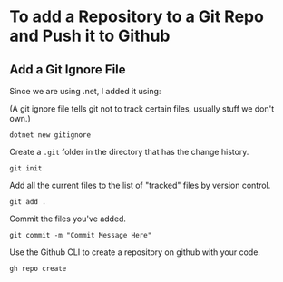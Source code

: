 # To add a Repository to a Git Repo and Push it to Github

## Add a Git Ignore File

Since we are using .net, I added it using:

(A git ignore file tells git not to track certain files, usually stuff we don't own.)

```shell
dotnet new gitignore
```

Create a `.git` folder in the directory that has the change history.

```shell
git init
```

Add all the current files to the list of "tracked" files by version control.

```shell
git add .
```

Commit the files you've added. 

```shell
git commit -m "Commit Message Here"
```

Use the Github CLI to create a repository on github with your code.

```shell
gh repo create
```
